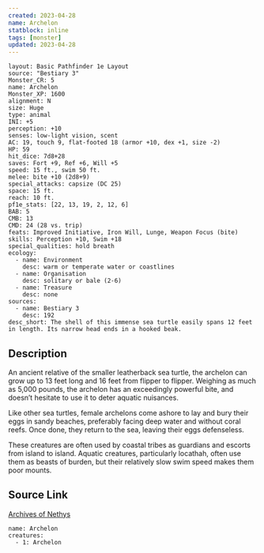 ```yaml
---
created: 2023-04-28
name: Archelon
statblock: inline
tags: [monster]
updated: 2023-04-28
---
```

```statblock
layout: Basic Pathfinder 1e Layout
source: "Bestiary 3"
Monster_CR: 5
name: Archelon
Monster_XP: 1600
alignment: N
size: Huge
type: animal
INI: +5
perception: +10
senses: low-light vision, scent
AC: 19, touch 9, flat-footed 18 (armor +10, dex +1, size -2)
HP: 59
hit_dice: 7d8+28
saves: Fort +9, Ref +6, Will +5
speed: 15 ft., swim 50 ft.
melee: bite +10 (2d8+9)
special_attacks: capsize (DC 25)
space: 15 ft.
reach: 10 ft.
pf1e_stats: [22, 13, 19, 2, 12, 6]
BAB: 5
CMB: 13
CMD: 24 (28 vs. trip)
feats: Improved Initiative, Iron Will, Lunge, Weapon Focus (bite)
skills: Perception +10, Swim +18
special_qualities: hold breath
ecology:
  - name: Environment
    desc: warm or temperate water or coastlines
  - name: Organisation
    desc: solitary or bale (2-6)
  - name: Treasure
    desc: none
sources:
  - name: Bestiary 3
    desc: 192
desc_short: The shell of this immense sea turtle easily spans 12 feet in length. Its narrow head ends in a hooked beak.
```
## Description
An ancient relative of the smaller leatherback sea turtle, the archelon can grow up to 13 feet long and 16 feet from flipper to flipper. Weighing as much as 5,000 pounds, the archelon has an exceedingly powerful bite, and doesn’t hesitate to use it to deter aquatic nuisances.

Like other sea turtles, female archelons come ashore to lay and bury their eggs in sandy beaches, preferably facing deep water and without coral reefs. Once done, they return to the sea, leaving their eggs defenseless.

These creatures are often used by coastal tribes as guardians and escorts from island to island. Aquatic creatures, particularly locathah, often use them as beasts of burden, but their relatively slow swim speed makes them poor mounts.
## Source Link
[Archives of Nethys](https://aonprd.com/MonsterDisplay.aspx?ItemName=Archelon)
```encounter-table
name: Archelon
creatures:
  - 1: Archelon
```
